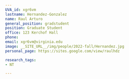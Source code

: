 ```yaml
---
UVA_id: xgr6vm
lastname: Hernandez-Gonzalez
name: Raul Arturo
general_position: gradstudent
position: Graduate Student
office: 123 Kerchof Hall
phone: 
email: xgr6vm@virginia.edu
image: __SITE_URL__/img/people/2022-fall/Hernandez.jpg
personal_page: https://sites.google.com/view/raulhdz

research_tags:
- NT

---
```

